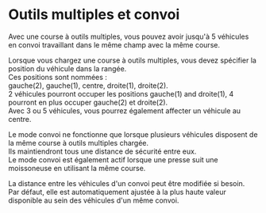 # Outils multiples et convoi

  
Avec une course à outils multiples, vous pouvez avoir jusqu'à 5 véhicules en convoi travaillant dans le même champ avec la même course.  

  
Lorsque vous chargez une course à outils multiples, vous devez spécifier la position du véhicule dans la rangée.  
Ces positions sont nommées :  
gauche(2), gauche(1), centre, droite(1), droite(2).  
2 véhicules pourront occuper les positions gauche(1) and droite(1), 4 pourront en plus occuper gauche(2) et droite(2).  
Avec 3 ou 5 véhicules, vous pourrez également affecter un véhicule au centre.  

  
Le mode convoi ne fonctionne que lorsque plusieurs véhicules disposent de la même course à outils multiples chargée.  
Ils maintiendront tous une distance de sécurité entre eux.  
Le mode convoi est également actif lorsque une presse suit une moissoneuse en utilisant la même course.  

  
La distance entre les véhicules d'un convoi peut être modifiée si besoin.  
Par défaut, elle est automatiquement ajustée à la plus haute valeur disponible au sein des véhicules d'un même convoi.  

